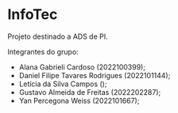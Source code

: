# InfoTec
Projeto destinado a ADS de PI.


Integrantes do grupo:
- Alana Gabrieli Cardoso (2022100399);
- Daniel Filipe Tavares Rodrigues (2022101144);
- Letícia da Silva Campos ();
- Gustavo Almeida de Freitas (2022202287);
- Yan Percegona Weiss (2022101667);
